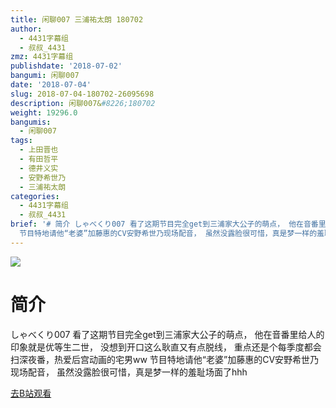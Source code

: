 ```yaml
---
title: 闲聊007 三浦祐太朗 180702
author:
  - 4431字幕组
  - 叔叔_4431
zmz: 4431字幕组
publishdate: '2018-07-02'
bangumi: 闲聊007
date: '2018-07-04'
slug: 2018-07-04-180702-26095698
description: 闲聊007&#8226;180702
weight: 19296.0
bangumis:
  - 闲聊007
tags:
  - 上田晋也
  - 有田哲平
  - 德井义实
  - 安野希世乃
  - 三浦祐太朗
categories:
  - 4431字幕组
  - 叔叔_4431
brief: '# 简介 しゃべくり007 看了这期节目完全get到三浦家大公子的萌点， 他在音番里给人的印象就是优等生二世， 没想到开口这么耿直又有点脱线， 重点还是个每季度都会扫深夜番，热爱后宫动画的宅男ww
  节目特地请他“老婆”加藤惠的CV安野希世乃现场配音， 虽然没露脸很可惜，真是梦一样的羞耻场面了hhh'
---
```

![](https://i.imgur.com/vW0plDi.jpg)
# 简介  
しゃべくり007
看了这期节目完全get到三浦家大公子的萌点，
他在音番里给人的印象就是优等生二世，
没想到开口这么耿直又有点脱线，
重点还是个每季度都会扫深夜番，热爱后宫动画的宅男ww
节目特地请他“老婆”加藤惠的CV安野希世乃现场配音，
虽然没露脸很可惜，真是梦一样的羞耻场面了hhh  

[去B站观看](https://www.bilibili.com/video/av26095698/)
 
